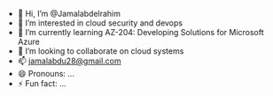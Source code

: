 - 👋 Hi, I’m @Jamalabdelrahim
- 👀 I’m interested in cloud security and devops
- 🌱 I’m currently learning AZ-204: Developing Solutions for Microsoft Azure
- 💞️ I’m looking to collaborate on cloud systems
- 📫 jamalabdu28@gmail.com
- 😄 Pronouns: ...
- ⚡ Fun fact: ...

<!---
Jamalabdelrahim/Jamalabdelrahim is a ✨ special ✨ repository because its `README.md` (this file) appears on your GitHub profile.
You can click the Preview link to take a look at your changes.
--->
